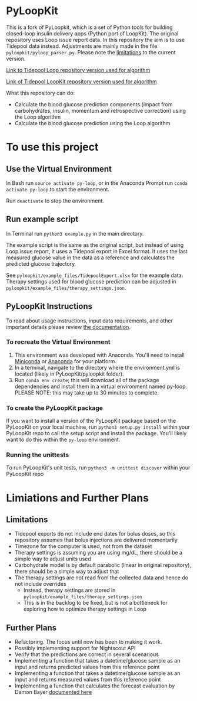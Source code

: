 # PyLoopKit 
This is a fork of PyLoopkit, which is a set of Python tools for building closed-loop insulin delivery apps (Python port of LoopKit).
The original repository uses Loop issue report data. In this repository the aim is to use Tidepool data instead. Adjustments are mainly made in the file `pyloopkit/pyloop_parser.py`. Please note the [limitations](#limitations) to the current version.

[Link to Tidepool Loop repository version used for algorithm](https://github.com/tidepool-org/Loop/tree/8c1dfdba38fbf6588b07cee995a8b28fcf80ef69)

[Link of Tidepool LoopKit repository version used for algorithm](https://github.com/tidepool-org/LoopKit/tree/57a9f2ba65ae3765ef7baafe66b883e654e08391)

What this repository can do:
- Calculate the blood glucose prediction components (impact from carbohydrates, insulin, momentum and retrospective correction) using the Loop algorithm
- Calculate the blood glucose prediction using the Loop algorithm

# To use this project

## Use the Virtual Environment
In Bash run `source activate py-loop`, or in the Anaconda Prompt
run `conda activate py-loop` to start the environment.

Run `deactivate` to stop the environment.

## Run example script
In Terminal run
`python3 example.py`
in the main directory. 

The example script is the same as the original script, but instead of using Loop issue report, it uses a Tidepool export in Excel format. It uses the last measured glucose value in the data as a reference and calculates the predicted glucose trajectory.

See `pyloopkit/example_files/TidepoolExport.xlsx` for the example data. Therapy settings used for blood glucose prediction can be adjusted in `pyloopkit/example_files/therapy_settings.json`.

## PyLoopKit Instructions
To read about usage instructions, input data requirements, and other important details please review [the documentation](pyloopkit/docs/pyloopkit_documentation.md).

### To recreate the Virtual Environment
1. This environment was developed with Anaconda. You'll need to install [Miniconda](https://conda.io/miniconda.html) or [Anaconda](https://anaconda-installer.readthedocs.io/en/latest/) for your platform.
2. In a terminal, navigate to the directory where the environment.yml 
is located (likely in PyLoopKit/pyloopkit folder).
3. Run `conda env create`; this will download all of the package dependencies
and install them in a virtual environment named py-loop. PLEASE NOTE: this
may take up to 30 minutes to complete.

### To create the PyLoopKit package
If you want to install a version of the PyLoopKit package based on the PyLoopKit on your local machine, run `python3 setup.py install` within your PyLoopKit repo to call the setup script and install the package. You'll likely want to do this within the `py-loop` environment.

### Running the unittests
To run PyLoopKit's unit tests, run `python3 -m unittest discover` within your PyLoopKit repo

# Limiations and Further Plans

<a name="limitations"></a> 
## Limitations 
- Tidepool exports do not include end dates for bolus doses, so this repository assumes that bolus injections are delivered momentarily
- Timezone for the computer is used, not from the dataset
- Therapy settings is assuming you are using mg/dL, there should be a simple way to adjust units used
- Carbohydrate model is by default parabolic (linear in original repository), there should be a simple way to adjust that
- The therapy settings are not read from the collected data and hence do not include overrides
	- Instead, therapy settings are stored in `pyloopkit/example_files/therapy_settings.json`
	- This is in the backlog to be fixed, but is not a bottleneck for exploring how to optimize therapy settings in Loop

## Further Plans 
- Refactoring. The focus until now has been to making it work.
- Possibly implementing support for Nightscout API
- Verify that the predictions are correct in several scenarious
- Implementing a function that takes a datetime/glucose sample as an input and returns predicted values from this reference point
- Implementing a function that takes a datetime/glucose sample as an input and returns measured values from this reference point
- Implementing a function that calculates the forecast evaluation by Damon Bayer [documented here](https://docs.google.com/document/d/14AJ9u2oGJiiJU1cWVDf_rC_WdJc0oOj1uIkXutOovQU/edit)














